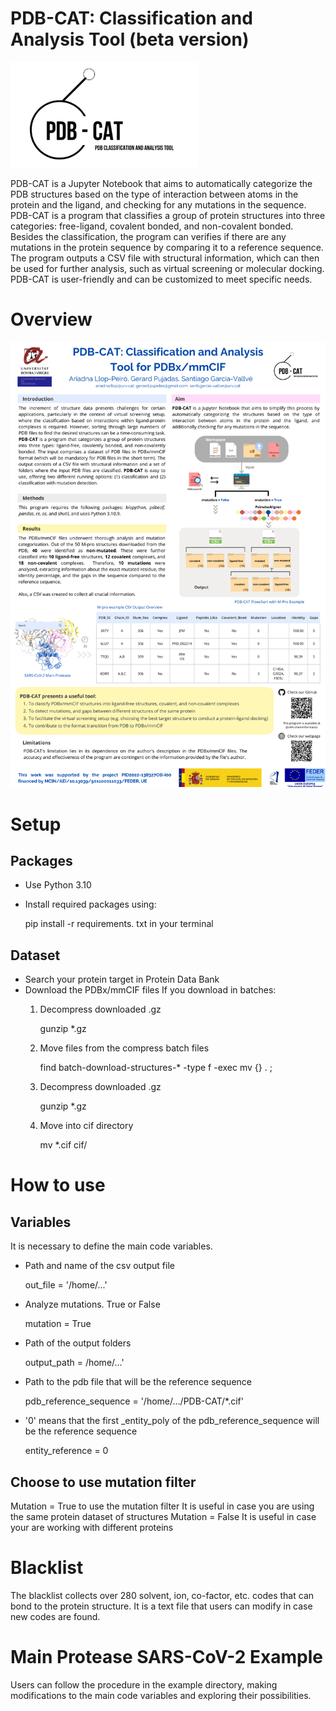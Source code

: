 # PDB-CAT: Classification and Analysis Tool (beta version)
<img src="image_documentation/PDB-CAT.jpg" width="300">

PDB-CAT is a Jupyter Notebook that aims to automatically categorize the PDB structures based on the type of interaction between atoms in the protein and the ligand, and checking for any mutations in the sequence. PDB-CAT is a program that classifies a group of protein structures into three categories: free-ligand, covalent bonded, and non-covalent bonded. Besides the classification, the program can verifies if there are any mutations in the protein sequence by comparing it to a reference sequence. The program outputs a CSV file with structural information, which can then be used for further analysis, such as virtual screening or molecular docking. PDB-CAT is user-friendly and can be customized to meet specific needs.

# Overview

<img src="image_documentation/PDB-CAT_poster.png" width="800">

# Setup
## Packages
- Use Python 3.10
- Install required packages using:

    pip install -r requirements. txt in your terminal

## Dataset
- Search your protein target in Protein Data Bank
- Download the PDBx/mmCIF files 
    If you download in batches:
    1. Decompress downloaded .gz
    
        gunzip *.gz

    2. Move files from the compress batch files
    
        find batch-download-structures-* -type f -exec mv {} . \;

    3. Decompress downloaded .gz

        gunzip *.gz

    4. Move into cif directory
    
        mv *.cif cif/

# How to use
## Variables
It is necessary to define the main code variables.
- Path and name of the csv output file

    out_file = '/home/...'

- Analyze mutations. True or False

    mutation = True

- Path of the output folders
    
    output_path = /home/...'

- Path to the pdb file that will be the reference sequence
    
    pdb_reference_sequence = '/home/.../PDB-CAT/*.cif' 

- '0' means that the first _entity_poly of the pdb_reference_sequence will be the reference sequence
    
    entity_reference = 0 

## Choose to use mutation filter
Mutation = True to use the mutation filter
    It is useful in case you are using the same protein dataset of structures
Mutation = False
    It is useful in case your are working with different proteins

# Blacklist
The blacklist collects over 280 solvent, ion, co-factor, etc. codes that can bond to the protein structure. 
It is a text file that users can modify in case new codes are found.

# Main Protease SARS-CoV-2 Example
Users can follow the procedure in the example directory, making modifications to the main code variables and exploring their possibilities.

